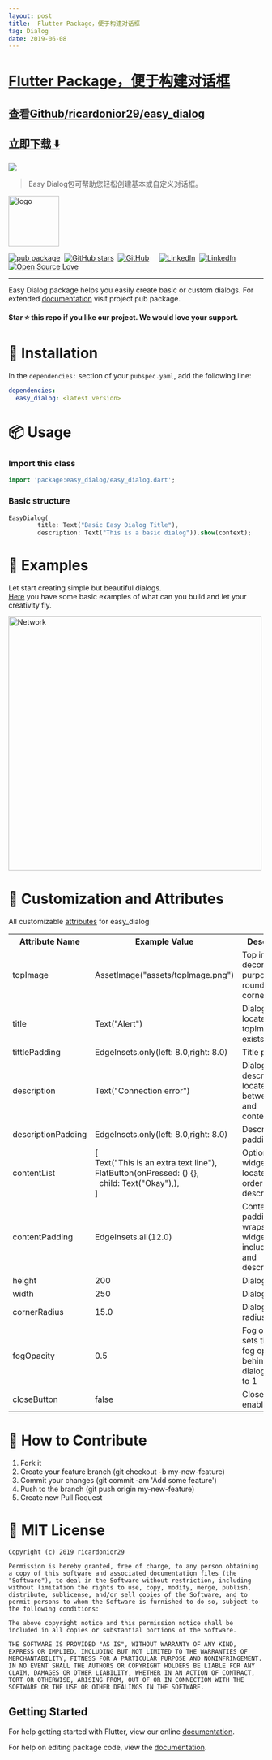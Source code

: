 ```yaml
---
layout: post
title:  Flutter Package，便于构建对话框
tag: Dialog
date: 2019-06-08
---
```


# [Flutter Package，便于构建对话框 ](http://github.com/ricardonior29/easy_dialog) 



## [查看Github/ricardonior29/easy_dialog](http://github.com/ricardonior29/easy_dialog)
## [立即下载 ️⬇️ ](https://codeload.github.com/ricardonior29/easy_dialog/zip/master) 


 
![](https://flutterawesome.com/content/images/2019/05/easy_dialog.jpg)
 
>
> Easy Dialog包可帮助您轻松创建基本或自定义对话框。
>

 
<img src="https://raw.githubusercontent.com/ricardonior29/easy_dialog/master/example/assets/topImage.png" height="100" alt="logo"/>

[![pub package](https://img.shields.io/pub/v/easy_dialog.svg?color=orange&logo=flutter&logoColor=white)](https://pub.dartlang.org/packages/easy_dialog)&nbsp; [![GitHub stars](https://img.shields.io/github/stars/ricardonior29/easy_dialog.svg?color=blue&label=Stars&logo=GitHub)](https://github.com/ricardonior29/easy_dialog)&nbsp; [![GitHub](https://img.shields.io/github/license/ricardonior29/easy_dialog.svg?color=darkred&label=License)](https://github.com/ricardonior29/easy_dialog/blob/master/LICENSE) &nbsp; &nbsp; [![LinkedIn](https://img.shields.io/badge/LinkedIn-RN-informational.svg?logo=LinkedIn&color=0077b5)](https://www.linkedin.com/in/ricardo-ni%C3%B1o-113507183/)&nbsp; [![LinkedIn](https://img.shields.io/badge/LinkedIn-JD-informational.svg?logo=LinkedIn&color=0077b5)](https://www.linkedin.com/in/javier-duarte-269b82181/)
<br>[![Open Source Love](https://badges.frapsoft.com/os/v3/open-source.png?v=103)](https://opensource.org/) 

[comment]: # (https://github.com/ellerbrock/open-source-badges/)

---
Easy Dialog package helps you easily create basic or custom dialogs.
For extended  [documentation](https://pub.dartlang.org/documentation/easy_dialog/latest/easy_dialog/easy_dialog-library.html) visit project pub package.

#### Star ⭐  this repo if you like our project. We would love your support.

# 💾 Installation
In the `dependencies:` section of your `pubspec.yaml`, add the following line:

```yaml
dependencies:
  easy_dialog: <latest version>
```

# 📦 Usage

### Import this class

```dart
import 'package:easy_dialog/easy_dialog.dart';
```
### Basic structure
```dart
EasyDialog(
        title: Text("Basic Easy Dialog Title"),
        description: Text("This is a basic dialog")).show(context);
```

# 🎯 Examples

Let start creating simple but beautiful dialogs. 
<br>[Here](https://github.com/ricardonior29/easy_dialog/tree/master/example) you have some basic examples of what can you build and let your creativity fly.

<img src="https://raw.githubusercontent.com/ricardonior29/easy_dialog/master/example/assets/examples_gif.gif" align = "" height = "500" alt="Network"/>



# 🎨 Customization and Attributes

All customizable [attributes](https://pub.dartlang.org/documentation/easy_dialog/latest/easy_dialog/EasyDialog-class.html) for easy_dialog

<table>
    <th>Attribute Name</th>
    <th>Example Value</th>
    <th>Description</th>
    <tr>
        <td>topImage</td>
        <td>AssetImage("assets/topImage.png")</td>
        <td>Top image for decoration purpose with rounded top corners</td>
    </tr>
    <tr>
        <td>title</td>
        <td>Text("Alert")</td>
        <td>Dialog title, located under topImage if exists</td>
    </tr>
    <tr>
        <td>tittlePadding</td>
        <td>EdgeInsets.only(left: 8.0,right: 8.0)</td>
        <td>Title padding</td>
    </tr>
    <tr>
        <td>description</td>
        <td>Text("Connection error")</td>
        <td>Dialog description, located between title and contentList</td>
    </tr>
    <tr>
        <td>descriptionPadding</td>
        <td>EdgeInsets.only(left: 8.0,right: 8.0)</td>
        <td>Description padding</td>
    </tr>
    <tr>
        <td>contentList</td>
        <td>[<br>
              Text("This is an extra text line"),
              FlatButton(onPressed: () {},<br>
              &nbsp; child: Text("Okay"),),<br>
              ]
        </td>
        <td>Optional widget list, located in order before description</td>
    </tr>
    <tr>
        <td>contentPadding</td>
        <td>EdgeInsets.all(12.0)</td>
        <td>Content padding. It wraps all widgets including title and description</td>
    </tr>
    <tr>
        <td>height</td>
        <td>200</td>
        <td>Dialog height</td>
    </tr>
    <tr>
        <td>width</td>
        <td>250</td>
        <td>Dialog width</td>
    </tr>
    <tr>
        <td>cornerRadius</td>
        <td>15.0</td>
        <td>Dialog corner radius</td>
    </tr>
    <tr>
        <td>fogOpacity</td>
        <td>0.5</td>
        <td>Fog opacity, sets the black fog opacity behind our dialog from 0 to 1</td>
    </tr>
    <tr>
        <td>closeButton</td>
        <td>false</td>
        <td>Close button enable/disable</td>
    </tr>
</table>

# 🧱 How to Contribute
1. Fork it
2. Create your feature branch (git checkout -b my-new-feature)
3. Commit your changes (git commit -am 'Add some feature')
4. Push to the branch (git push origin my-new-feature)
5. Create new Pull Request


# 📃 MIT License

    Copyright (c) 2019 ricardonior29

    Permission is hereby granted, free of charge, to any person obtaining a copy of this software and associated documentation files (the "Software"), to deal in the Software without restriction, including without limitation the rights to use, copy, modify, merge, publish, distribute, sublicense, and/or sell copies of the Software, and to permit persons to whom the Software is furnished to do so, subject to the following conditions:
    
    The above copyright notice and this permission notice shall be included in all copies or substantial portions of the Software.
    
    THE SOFTWARE IS PROVIDED "AS IS", WITHOUT WARRANTY OF ANY KIND, EXPRESS OR IMPLIED, INCLUDING BUT NOT LIMITED TO THE WARRANTIES OF MERCHANTABILITY, FITNESS FOR A PARTICULAR PURPOSE AND NONINFRINGEMENT. IN NO EVENT SHALL THE AUTHORS OR COPYRIGHT HOLDERS BE LIABLE FOR ANY CLAIM, DAMAGES OR OTHER LIABILITY, WHETHER IN AN ACTION OF CONTRACT, TORT OR OTHERWISE, ARISING FROM, OUT OF OR IN CONNECTION WITH THE SOFTWARE OR THE USE OR OTHER DEALINGS IN THE SOFTWARE.

## Getting Started

For help getting started with Flutter, view our online [documentation](https://flutter.io/).

For help on editing package code, view the [documentation](https://flutter.io/developing-packages/).
